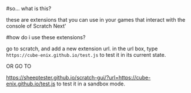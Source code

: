 #so... what is this?

these are extensions that you can use in your games that interact with the console of Scratch Next'

#how do i use these extensions?

go to scratch, and add a new extension url. in the url box, type `https://cube-enix.github.io/test.js` to test it in its current state.

OR GO TO

https://sheeptester.github.io/scratch-gui/?url=https://cube-enix.github.io/test.js to test it in a sandbox mode.
